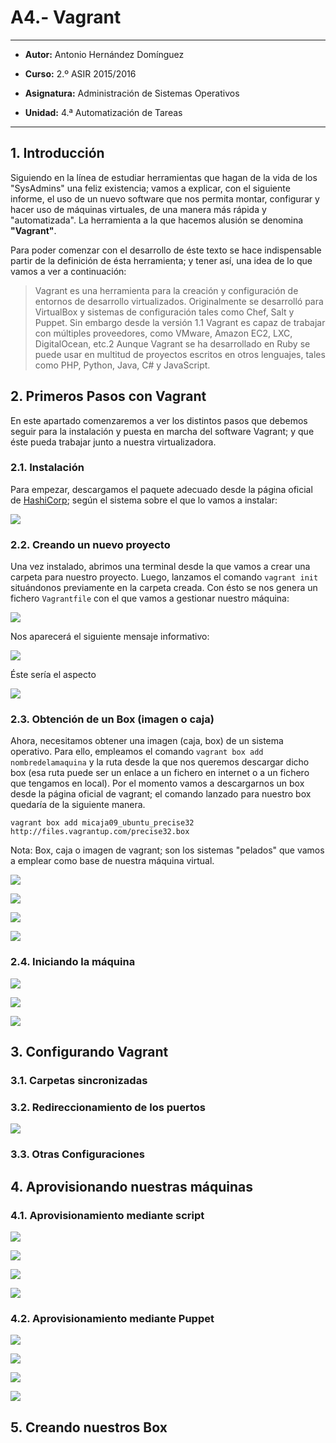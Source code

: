 # A4.- Vagrant

***

* **Autor:**  Antonio Hernández Domínguez
* **Curso:** 2.º ASIR 2015/2016
* **Asignatura:** Administración de Sistemas Operativos
* **Unidad:** 4.ª Automatización de Tareas

***

## 1. Introducción

Siguiendo en la línea de estudiar herramientas que hagan de la vida de los "SysAdmins" una feliz existencia; vamos a explicar, con el siguiente informe, el uso de un nuevo software que nos permita montar, configurar y hacer uso de máquinas virtuales, de una manera más rápida y "automatizada". La herramienta a la que hacemos alusión se denomina **"Vagrant"**.
	
Para poder comenzar con el desarrollo de éste texto se hace indispensable partir de la definición de ésta herramienta; y tener así, una idea de lo que vamos a ver a continuación:
	
>Vagrant es una herramienta para la creación y configuración de entornos de desarrollo virtualizados. Originalmente se desarrolló para VirtualBox y sistemas de configuración tales como Chef, Salt y Puppet. Sin embargo desde la versión 1.1 Vagrant es capaz de trabajar con múltiples proveedores, como VMware, Amazon EC2, LXC, DigitalOcean, etc.2 Aunque Vagrant se ha desarrollado en Ruby se puede usar en multitud de proyectos escritos en otros lenguajes, tales como PHP, Python, Java, C# y JavaScript.
>

## 2. Primeros Pasos con Vagrant

En este apartado comenzaremos a ver los distintos pasos que debemos seguir para la instalación y puesta en marcha del software Vagrant; y que éste pueda trabajar junto a nuestra virtualizadora. 
### 2.1. Instalación

Para empezar, descargamos el paquete adecuado desde la página oficial de [HashiCorp](https://www.vagrantup.com/downloads.html); según el sistema sobre el que lo vamos a instalar:
![](screenshots/00.png)

### 2.2. Creando un nuevo proyecto

Una vez instalado, abrimos una terminal desde la que vamos a crear una carpeta para nuestro proyecto. Luego, lanzamos el comando `vagrant init` situándonos previamente en la carpeta creada. Con ésto se nos genera un fichero `Vagrantfile` con el que vamos a gestionar nuestro máquina:

![](screenshots/gettingstarted.gif)
Nos aparecerá el siguiente mensaje informativo:

![](screenshots/01.png)

Éste sería el aspecto
![](screenshots/02.png)
### 2.3. Obtención de un Box (imagen o caja)

Ahora, necesitamos obtener una imagen (caja, box) de un sistema operativo. Para ello, empleamos el comando `vagrant box add nombredelamaquina` y la ruta desde la que nos queremos descargar dicho box (esa ruta puede ser un enlace a un fichero en internet o a un fichero que tengamos en local).
Por el momento vamos a descargarnos un box desde la página oficial de vagrant; el comando lanzado para nuestro box quedaría de la siguiente manera.

`vagrant box add micaja09_ubuntu_precise32 http://files.vagrantup.com/precise32.box`

Nota: Box, caja o imagen de vagrant; son los sistemas "pelados" que vamos a emplear como base de nuestra máquina virtual.

![](screenshots/boxdonwload.gif)

![](screenshots/03.png)

![](screenshots/04.png)

![](screenshots/05.png)

### 2.4. Iniciando la máquina

![](screenshots/06.png)

![](screenshots/07.png)

![](screenshots/07b.png)

## 3. Configurando Vagrant
### 3.1. Carpetas sincronizadas
### 3.2. Redireccionamiento de los puertos


![](screenshots/08.png)

### 3.3. Otras Configuraciones

## 4. Aprovisionando nuestras máquinas
### 4.1. Aprovisionamiento mediante script

![](screenshots/09.png)

![](screenshots/09b.png)

![](screenshots/10.png)

![](screenshots/11.png)

### 4.2. Aprovisionamiento mediante Puppet

![](screenshots/12.png)

![](screenshots/13.png)

![](screenshots/14.png)

![](screenshots/15.png)

## 5. Creando nuestros Box
